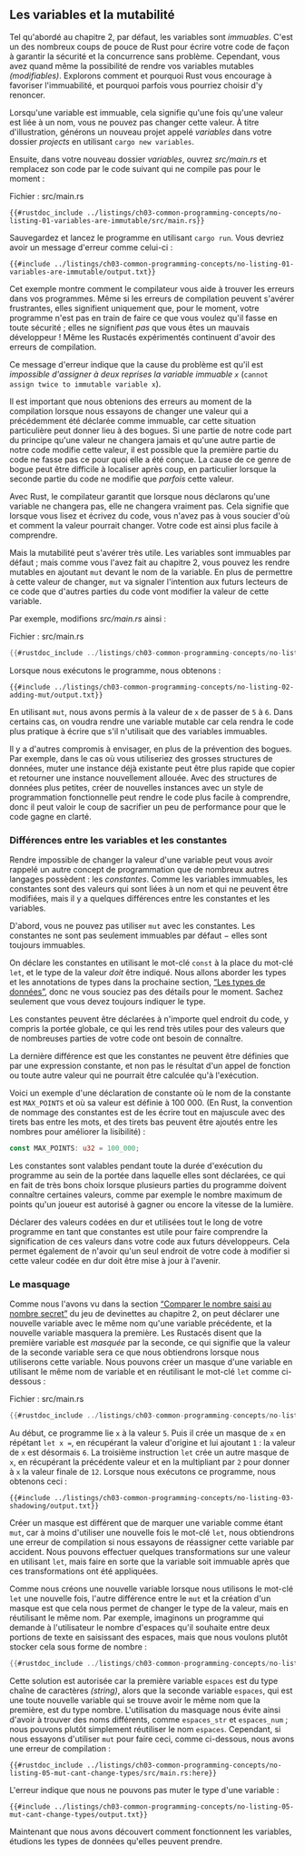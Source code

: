 <!--
## Variables and Mutability
-->

## Les variables et la mutabilité

<!--
As mentioned in Chapter 2, by default variables are immutable. This is one of
many nudges Rust gives you to write your code in a way that takes advantage of
the safety and easy concurrency that Rust offers. However, you still have the
option to make your variables mutable. Let’s explore how and why Rust
encourages you to favor immutability and why sometimes you might want to opt
out.
-->

Tel qu'abordé au chapitre 2, par défaut, les variables sont *immuables*. C'est
un des nombreux coups de pouce de Rust pour écrire votre code de façon à
garantir la sécurité et la concurrence sans problème. Cependant, vous avez quand
même la possibilité de rendre vos variables mutables *(modifiables)*. Explorons
comment et pourquoi Rust vous encourage à favoriser l'immuabilité, et pourquoi
parfois vous pourriez choisir d'y renoncer.

<!--
When a variable is immutable, once a value is bound to a name, you can’t change
that value. To illustrate this, let’s generate a new project called *variables*
in your *projects* directory by using `cargo new variables`.
-->

Lorsqu'une variable est immuable, cela signifie qu'une fois qu'une valeur est
liée à un nom, vous ne pouvez pas changer cette valeur. À titre d'illustration,
générons un nouveau projet appelé *variables* dans votre dossier *projects* en
utilisant `cargo new variables`.

<!--
Then, in your new *variables* directory, open *src/main.rs* and replace its
code with the following code that won’t compile just yet:
-->

Ensuite, dans votre nouveau dossier *variables*, ouvrez *src/main.rs* et
remplacez son code par le code suivant qui ne compile pas pour le moment :

<!--
<span class="filename">Filename: src/main.rs</span>
-->

<span class="filename">Fichier : src/main.rs</span>

<!--
```rust,ignore,does_not_compile
{{#rustdoc_include ../listings-sources/ch03-common-programming-concepts/no-listing-01-variables-are-immutable/src/main.rs}}
```
-->

```rust,ignore,does_not_compile
{{#rustdoc_include ../listings/ch03-common-programming-concepts/no-listing-01-variables-are-immutable/src/main.rs}}
```

<!--
Save and run the program using `cargo run`. You should receive an error
message, as shown in this output:
-->

Sauvegardez et lancez le programme en utilisant `cargo run`. Vous devriez
avoir un message d'erreur comme celui-ci :

<!--
```console
{{#include ../listings/ch03-common-programming-concepts/no-listing-01-variables-are-immutable/output.txt}}
```
-->

```console
{{#include ../listings/ch03-common-programming-concepts/no-listing-01-variables-are-immutable/output.txt}}
```

<!--
This example shows how the compiler helps you find errors in your programs.
Even though compiler errors can be frustrating, they only mean your program
isn’t safely doing what you want it to do yet; they do *not* mean that you’re
not a good programmer! Experienced Rustaceans still get compiler errors.
-->

Cet exemple montre comment le compilateur vous aide à trouver les erreurs dans
vos programmes. Même si les erreurs de compilation peuvent s'avérer frustrantes,
elles signifient uniquement que, pour le moment, votre programme n'est pas en
train de faire ce que vous voulez qu'il fasse en toute sécurité ; elles ne
signifient *pas* que vous êtes un mauvais développeur ! Même les Rustacés
expérimentés continuent d'avoir des erreurs de compilation.

<!--
The error message indicates that the cause of the error is that you `cannot
assign twice to immutable variable x`, because you tried to assign a second
value to the immutable `x` variable.
-->

Ce message d'erreur indique que la cause du problème est qu'il est *impossible
d'assigner à deux reprises la variable immuable `x`* (`cannot assign twice to
immutable variable x`).

<!--
It’s important that we get compile-time errors when we attempt to change a
value that we previously designated as immutable because this very situation
can lead to bugs. If one part of our code operates on the assumption that a
value will never change and another part of our code changes that value, it’s
possible that the first part of the code won’t do what it was designed to do.
The cause of this kind of bug can be difficult to track down after the fact,
especially when the second piece of code changes the value only *sometimes*.
-->

Il est important que nous obtenions des erreurs au moment de la compilation
lorsque nous essayons de changer une valeur qui a précédemment été déclarée
comme immuable, car cette situation particulière peut donner lieu à des bogues.
Si une partie de notre code part du principe qu'une valeur ne changera jamais et
qu'une autre partie de notre code modifie cette valeur, il est possible que la
première partie du code ne fasse pas ce pour quoi elle a été conçue. La cause de
ce genre de bogue peut être difficile à localiser après coup, en particulier
lorsque la seconde partie du code ne modifie que *parfois* cette valeur.

<!--
In Rust, the compiler guarantees that when you state that a value won’t change,
it really won’t change. That means that when you’re reading and writing code,
you don’t have to keep track of how and where a value might change. Your code
is thus easier to reason through.
-->

Avec Rust, le compilateur garantit que lorsque nous déclarons qu'une variable ne
changera pas, elle ne changera vraiment pas. Cela signifie que lorsque vous
lisez et écrivez du code, vous n'avez pas à vous soucier d'où et comment la
valeur pourrait changer. Votre code est ainsi plus facile à comprendre.

<!--
But mutability can be very useful. Variables are immutable only by default; as
you did in Chapter 2, you can make them mutable by adding `mut` in front of the
variable name. In addition to allowing this value to change, `mut` conveys
intent to future readers of the code by indicating that other parts of the code
will be changing this variable’s value.
-->

Mais la mutabilité peut s'avérer très utile. Les variables sont immuables par
défaut ; mais comme vous l'avez fait au chapitre 2, vous pouvez les rendre
mutables en ajoutant `mut` devant le nom de la variable. En plus de permettre à
cette valeur de changer, `mut` va signaler l'intention aux futurs lecteurs de ce
code que d'autres parties du code vont modifier la valeur de cette variable.

<!--
For example, let’s change *src/main.rs* to the following:
-->

Par exemple, modifions *src/main.rs* ainsi :

<!--
<span class="filename">Filename: src/main.rs</span>
-->

<span class="filename">Fichier : src/main.rs</span>

<!--
```rust
{{#rustdoc_include ../listings-sources/ch03-common-programming-concepts/no-listing-02-adding-mut/src/main.rs}}
```
-->

```rust
{{#rustdoc_include ../listings/ch03-common-programming-concepts/no-listing-02-adding-mut/src/main.rs}}
```

<!--
When we run the program now, we get this:
-->

Lorsque nous exécutons le programme, nous obtenons :

<!--
```console
{{#include ../listings/ch03-common-programming-concepts/no-listing-02-adding-mut/output.txt}}
```
-->

```console
{{#include ../listings/ch03-common-programming-concepts/no-listing-02-adding-mut/output.txt}}
```

<!--
We’re allowed to change the value that `x` binds to from `5` to `6` when `mut`
is used. In some cases, you’ll want to make a variable mutable because it makes
the code more convenient to write than if it had only immutable variables.
-->

En utilisant `mut`, nous avons permis à la valeur de `x` de passer de `5` à `6`.
Dans certains cas, on voudra rendre une variable mutable car cela
rendra le code plus pratique à écrire que s'il n'utilisait que des variables
immuables.

<!--
There are multiple trade-offs to consider in addition to the prevention of
bugs. For example, in cases where you’re using large data structures, mutating
an instance in place may be faster than copying and returning newly allocated
instances. With smaller data structures, creating new instances and writing in
a more functional programming style may be easier to think through, so lower
performance might be a worthwhile penalty for gaining that clarity.
-->

Il y a d'autres compromis à envisager, en plus de la prévention des bogues. Par
exemple, dans le cas où vous utiliseriez des grosses structures de données,
muter une instance déjà existante peut être plus rapide que copier et retourner
une instance nouvellement allouée. Avec des structures de données plus petites,
créer de nouvelles instances avec un style de programmation fonctionnelle peut
rendre le code plus facile à comprendre, donc il peut valoir le coup de
sacrifier un peu de performance pour que le code gagne en clarté.

<!--
### Differences Between Variables and Constants
-->

### Différences entre les variables et les constantes

<!--
Being unable to change the value of a variable might have reminded you of
another programming concept that most other languages have: *constants*. Like
immutable variables, constants are values that are bound to a name and are not
allowed to change, but there are a few differences between constants and
variables.
-->

Rendre impossible de changer la valeur d'une variable peut vous avoir rappelé un
autre concept de programmation que de nombreux autres langages possèdent : les
*constantes*. Comme les variables immuables, les constantes sont des valeurs qui
sont liées à un nom et qui ne peuvent être modifiées, mais il y a quelques
différences entre les constantes et les variables.

<!--
First, you aren’t allowed to use `mut` with constants. Constants aren’t just
immutable by default—they’re always immutable.
-->

D'abord, vous ne pouvez pas utiliser `mut` avec les constantes. Les constantes
ne sont pas seulement immuables par défaut − elles sont toujours immuables.

<!--
You declare constants using the `const` keyword instead of the `let` keyword,
and the type of the value *must* be annotated. We’re about to cover types and
type annotations in the next section, [“Data Types,”][data-types]<!-- ignore
-- > so don’t worry about the details right now. Just know that you must always
annotate the type.
-->

On déclare les constantes en utilisant le mot-clé `const` à la place du
mot-clé `let`, et le type de la valeur *doit* être indiqué. Nous allons aborder
les types et les annotations de types dans la prochaine section,
[“Les types de données”][data-types]<!-- ignore -->, donc ne vous souciez pas
des détails pour le moment. Sachez seulement que vous devez toujours indiquer le
type.

<!--
Constants can be declared in any scope, including the global scope, which makes
them useful for values that many parts of code need to know about.
-->

Les constantes peuvent être déclarées à n'importe quel endroit du code, y
compris la portée globale, ce qui les rend très utiles pour des valeurs que de
nombreuses parties de votre code ont besoin de connaître.

<!--
The last difference is that constants may be set only to a constant expression,
not the result of a function call or any other value that could only be
computed at runtime.
-->

La dernière différence est que les constantes ne peuvent être définies que par
une expression constante, et non pas le résultat d'un appel de fonction ou toute
autre valeur qui ne pourrait être calculée qu'à l'exécution.

<!--
Here’s an example of a constant declaration where the constant’s name is
`MAX_POINTS` and its value is set to 100,000. (Rust’s naming convention for
constants is to use all uppercase with underscores between words, and
underscores can be inserted in numeric literals to improve readability):
-->

Voici un exemple d'une déclaration de constante où le nom de la constante est
`MAX_POINTS` et où sa valeur est définie à 100 000. (En Rust, la convention de
nommage des constantes est de les écrire tout en majuscule avec des tirets bas
entre les mots, et des tirets bas peuvent être ajoutés entre les nombres pour
améliorer la lisibilité) :

<!--
```rust
const MAX_POINTS: u32 = 100_000;
```
-->

```rust
const MAX_POINTS: u32 = 100_000;
```

<!--
Constants are valid for the entire time a program runs, within the scope they
were declared in, making them a useful choice for values in your application
domain that multiple parts of the program might need to know about, such as the
maximum number of points any player of a game is allowed to earn or the speed
of light.
-->

Les constantes sont valables pendant toute la durée d'exécution du programme
au sein de la portée dans laquelle elles sont déclarées, ce qui en fait de
très bons choix lorsque plusieurs parties du programme doivent connaître
certaines valeurs, comme par exemple le nombre maximum de points qu'un joueur
est autorisé à gagner ou encore la vitesse de la lumière.

<!--
Naming hardcoded values used throughout your program as constants is useful in
conveying the meaning of that value to future maintainers of the code. It also
helps to have only one place in your code you would need to change if the
hardcoded value needed to be updated in the future.
-->

Déclarer des valeurs codées en dur et utilisées tout le long de votre programme
en tant que constantes est utile pour faire comprendre la signification de ces
valeurs dans votre code aux futurs développeurs. Cela permet également de
n'avoir qu'un seul endroit de votre code à modifier si cette valeur codée en dur
doit être mise à jour à l'avenir.

<!--
### Shadowing
-->

### Le masquage

<!--
As you saw in the guessing game tutorial in the [“Comparing the Guess to the
Secret Number”][comparing-the-guess-to-the-secret-number]<!-- ignore -- >
section in Chapter 2, you can declare a new variable with the same name as a
previous variable, and the new variable shadows the previous variable.
Rustaceans say that the first variable is *shadowed* by the second, which means
that the second variable’s value is what appears when the variable is used. We
can shadow a variable by using the same variable’s name and repeating the use
of the `let` keyword as follows:
-->

Comme nous l'avons vu dans la section [“Comparer le nombre saisi au nombre
secret”][comparing-the-guess-to-the-secret-number]<!-- ignore -->
du jeu de devinettes au chapitre 2, on peut déclarer une nouvelle variable
avec le même nom qu'une variable précédente, et la nouvelle variable
masquera la première. Les Rustacés disent que la première variable est *masquée*
par la seconde, ce qui signifie que la valeur de la seconde variable sera ce que
nous obtiendrons lorsque nous utiliserons cette variable. Nous pouvons créer un
masque d'une variable en utilisant le même nom de variable et en réutilisant le
mot-clé `let` comme ci-dessous :

<!--
<span class="filename">Filename: src/main.rs</span>
-->

<span class="filename">Fichier : src/main.rs</span>

<!--
```rust
{{#rustdoc_include ../listings-sources/ch03-common-programming-concepts/no-listing-03-shadowing/src/main.rs}}
```
-->

```rust
{{#rustdoc_include ../listings/ch03-common-programming-concepts/no-listing-03-shadowing/src/main.rs}}
```

<!--
This program first binds `x` to a value of `5`. Then it shadows `x` by
repeating `let x =`, taking the original value and adding `1` so the value of
`x` is then `6`. The third `let` statement also shadows `x`, multiplying the
previous value by `2` to give `x` a final value of `12`. When we run this
program, it will output the following:
-->

Au début, ce programme lie `x` à la valeur `5`. Puis il crée un masque de `x`
en répétant `let x =`, en récupérant la valeur d'origine et lui ajoutant `1` :
la valeur de `x` est désormais `6`. La troisième instruction `let` crée un autre
masque de `x`, en récupérant la précédente valeur et en la multipliant par `2`
pour donner à `x` la valeur finale de `12`. Lorsque nous exécutons ce programme,
nous obtenons ceci :

<!--
```console
{{#include ../listings/ch03-common-programming-concepts/no-listing-03-shadowing/output.txt}}
```
-->

```console
{{#include ../listings/ch03-common-programming-concepts/no-listing-03-shadowing/output.txt}}
```

<!--
Shadowing is different from marking a variable as `mut`, because we’ll get a
compile-time error if we accidentally try to reassign to this variable without
using the `let` keyword. By using `let`, we can perform a few transformations
on a value but have the variable be immutable after those transformations have
been completed.
-->

Créer un masque est différent que de marquer une variable comme étant `mut`,
car à moins d'utiliser une nouvelle fois le mot-clé `let`, nous obtiendrons une
erreur de compilation si nous essayons de réassigner cette variable par
accident. Nous pouvons effectuer quelques transformations sur une valeur en
utilisant `let`, mais faire en sorte que la variable soit immuable après que ces
transformations ont été appliquées.

<!--
The other difference between `mut` and shadowing is that because we’re
effectively creating a new variable when we use the `let` keyword again, we can
change the type of the value but reuse the same name. For example, say our
program asks a user to show how many spaces they want between some text by
inputting space characters, but we really want to store that input as a number:
-->

Comme nous créons une nouvelle variable lorsque nous utilisons le mot-clé `let`
une nouvelle fois, l'autre différence entre le `mut` et la création d'un masque
est que cela nous permet de changer le type de la valeur, mais en réutilisant
le même nom. Par exemple, imaginons un programme qui demande à l'utilisateur
le nombre d'espaces qu'il souhaite entre deux portions de texte en saisissant
des espaces, mais que nous voulons plutôt stocker cela sous forme de nombre :

<!--
```rust
{{#rustdoc_include ../listings-sources/ch03-common-programming-concepts/no-listing-04-shadowing-can-change-types/src/main.rs:here}}
```
-->

```rust
{{#rustdoc_include ../listings/ch03-common-programming-concepts/no-listing-04-shadowing-can-change-types/src/main.rs:here}}
```

<!--
This construct is allowed because the first `spaces` variable is a string type
and the second `spaces` variable, which is a brand-new variable that happens to
have the same name as the first one, is a number type. Shadowing thus spares us
from having to come up with different names, such as `spaces_str` and
`spaces_num`; instead, we can reuse the simpler `spaces` name. However, if we
try to use `mut` for this, as shown here, we’ll get a compile-time error:
-->

Cette solution est autorisée car la première variable `espaces` est du type
chaîne de caractères *(string)*, alors que la seconde variable `espaces`, qui
est une toute nouvelle variable qui se trouve avoir le même nom que la première,
est du type nombre. L'utilisation du masquage nous évite ainsi d'avoir à trouver
des noms différents, comme `espaces_str` et `espaces_num` ; nous pouvons plutôt
simplement réutiliser le nom `espaces`. Cependant, si nous essayons d'utiliser
`mut` pour faire ceci, comme ci-dessous, nous avons une erreur de compilation :

<!--
```rust,ignore,does_not_compile
{{#rustdoc_include ../listings-sources/ch03-common-programming-concepts/no-listing-05-mut-cant-change-types/src/main.rs:here}}
```
-->

```rust,ignore
{{#rustdoc_include ../listings/ch03-common-programming-concepts/no-listing-05-mut-cant-change-types/src/main.rs:here}}
```

<!--
The error says we’re not allowed to mutate a variable’s type:
-->

L'erreur indique que nous ne pouvons pas muter le type d'une variable :

<!--
```console
{{#include ../listings/ch03-common-programming-concepts/no-listing-05-mut-cant-change-types/output.txt}}
```
-->

```console
{{#include ../listings/ch03-common-programming-concepts/no-listing-05-mut-cant-change-types/output.txt}}
```

<!--
Now that we’ve explored how variables work, let’s look at more data types they
can have.
-->

Maintenant que nous avons découvert comment fonctionnent les variables, étudions
les types de données qu'elles peuvent prendre.

<!--
[comparing-the-guess-to-the-secret-number]:
ch02-00-guessing-game-tutorial.html#comparing-the-guess-to-the-secret-number
[data-types]: ch03-02-data-types.html#data-types
-->

[comparing-the-guess-to-the-secret-number]:
ch02-00-guessing-game-tutorial.html#comparer-le-nombre-saisi-au-nombre-secret
[data-types]: ch03-02-data-types.html#les-types-de-données
